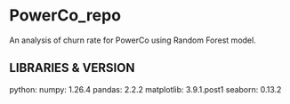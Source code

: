 # PowerCo_repo
An analysis of churn rate for PowerCo using Random Forest model.

**LIBRARIES & VERSION**
---
python: 
numpy: 1.26.4
pandas: 2.2.2
matplotlib: 3.9.1.post1
seaborn: 0.13.2